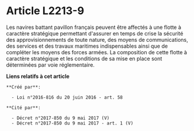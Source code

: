 # Article L2213-9

Les navires battant pavillon français peuvent être affectés à une flotte à caractère stratégique permettant d'assurer en
temps de crise la sécurité des approvisionnements de toute nature, des moyens de communications, des services et des travaux
maritimes indispensables ainsi que de compléter les moyens des forces armées. La composition de cette flotte à caractère
stratégique et les conditions de sa mise en place sont déterminées par voie réglementaire.

**Liens relatifs à cet article**

	**Créé par**:

	  - Loi n°2016-816 du 20 juin 2016 - art. 58

	**Cité par**:

	  - Décret n°2017-850 du 9 mai 2017 (V)
	  - Décret n°2017-850 du 9 mai 2017 - art. 1 (V)
